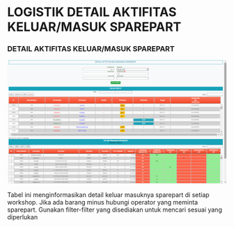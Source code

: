 # LOGISTIK DETAIL AKTIFITAS KELUAR/MASUK SPAREPART

### DETAIL AKTIFITAS KELUAR/MASUK SPAREPART

![](<../../.gitbook/assets/Screenshot (31).png>)

Tabel ini menginformasikan detail keluar masuknya sparepart di setiap workshop. Jika ada barang minus hubungi operator yang meminta sparepart. Gunakan filter-filter yang disediakan untuk mencari sesuai yang diperlukan
